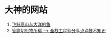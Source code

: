 # 大神的网站

1. [飞跃高山与大洋的鱼](https://docs.shanyuhai.top)
1. [管鲍切思物所稀 --> 全栈工程师分享点滴技术知识](https://blog.usword.cn/)
